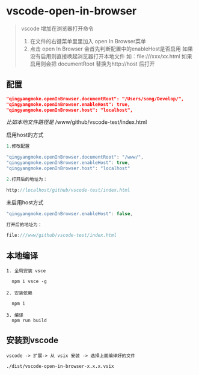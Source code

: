 # vscode-open-in-browser
> vscode 增加在浏览器打开命令 
> 1. 在文件的右键菜单里里加入 open In Browser菜单
> 2. 点击 open In Browser 会首先判断配置中的enableHost是否启用 如果没有启用则直接唤起浏览器打开本地文件 如：file:///xxx/xx.html 如果启用则会把 documentRoot 替换为http://host 后打开 


## 配置
``` json
"qingyangmoke.openInBrowser.documentRoot": "/Users/song/Develop/",
"qingyangmoke.openInBrowser.enableHost": true,
"qingyangmoke.openInBrowser.host": "localhost",
```


 
 *比如本地文件路径是* /www/github/vscode-test/index.html 

 启用host的方式
  ``` js
  1.修改配置

  "qingyangmoke.openInBrowser.documentRoot": "/www/",
  "qingyangmoke.openInBrowser.enableHost": true,
  "qingyangmoke.openInBrowser.host": "localhost"

  2.打开后的地址为：
  
  http://localhost/github/vscode-test/index.html
  ```

  未启用host方式

  ``` js
"qingyangmoke.openInBrowser.enableHost": false,

打开后的地址为：

file:///www/github/vscode-test/index.html
  ```

## 本地编译

```
1. 全局安装 vsce

  npm i vsce -g 

2. 安装依赖

  npm i

3. 编译
  npm run build

```

## 安装到vscode

``` 
vscode -> 扩展-> 从 vsix 安装 -> 选择上面编译好的文件

./dist/vscode-open-in-browser-x.x.x.vsix

```